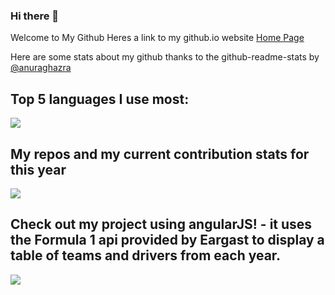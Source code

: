 ### Hi there 👋
Welcome to My Github
Heres a link to my github.io website 
<a href="https://BrendanSD3.github.io/">Home Page</a>


Here are some stats about my github thanks to the github-readme-stats by <a href="https://github.com/anuraghazra">@anuraghazra</a>


<h2>Top 5 languages I use most: </h2>
<a href="https://github.com/BrendanSD3/">
  <img align="" src="https://github-readme-stats.vercel.app/api/top-langs/?username=BrendanSD3&count_private=true&layout=compact&hide=jupyter%20notebook&langs_count=5"/>
</a>
<h2>My repos and my current contribution stats for this year</h2>
<a href="https://github.com/BrendanSD3/">
  <img align="center" src="https://github-readme-stats.vercel.app/api?username=BrendanSD3&show_icons=true&theme=radical&count_private=true&custom_title=My%20stats%20including%20Private%20Repos" />
</a>

<h2>Check out my project using angularJS! - it uses the Formula 1 api provided by Eargast to display a table of teams and drivers from each year.</h2>
<a href="https://github.com/BrendanSD3/AngularJSAPI">
  <img align="" src="https://github-readme-stats.vercel.app/api/pin/?username=BrendanSD3&repo=AngularJSAPI" />
</a>
<!---<a href="https://github.com/BrendanSD3/BrendanSD3.github.io">
  <img align="center" src="https://github-readme-stats.vercel.app/api/pin/?username=BrendanSD3&repo=BrendanSD3.github.io" />
</a>---->

<!--
**BrendanSD3/BrendanSD3** is a ✨ _special_ ✨ repository because its `README.md` (this file) appears on your GitHub profile.

Here are some ideas to get you started:

- 🔭 I’m currently working on ...
- 🌱 I’m currently learning ...
- 👯 I’m looking to collaborate on ...
- 🤔 I’m looking for help with ...
- 💬 Ask me about ...
- 📫 How to reach me: ...
- 😄 Pronouns: ...
- ⚡ Fun fact: ...
-->
